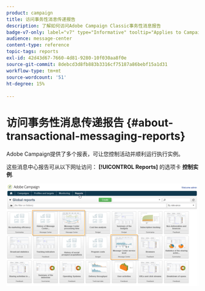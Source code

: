 ```yaml
---
product: campaign
title: 访问事务性消息传递报告
description: 了解如何访问Adobe Campaign Classic事务性消息报告
badge-v7-only: label="v7" type="Informative" tooltip="Applies to Campaign Classic v7 only"
audience: message-center
content-type: reference
topic-tags: reports
exl-id: 42d43d67-7660-4d81-9280-10f030aa8f0e
source-git-commit: 8debcd3d8fb883b3316cf75187a86bebf15a1d31
workflow-type: tm+mt
source-wordcount: '51'
ht-degree: 15%

---
```


# 访问事务性消息传递报告 {#about-transactional-messaging-reports}



Adobe Campaign提供了多个报表，可让您控制活动并顺利运行执行实例。

这些消息中心报告可从以下网址访问： **[!UICONTROL Reports]** 的选项卡 **控制实例**.

![](assets/messagecenter_reporting_002.png)
